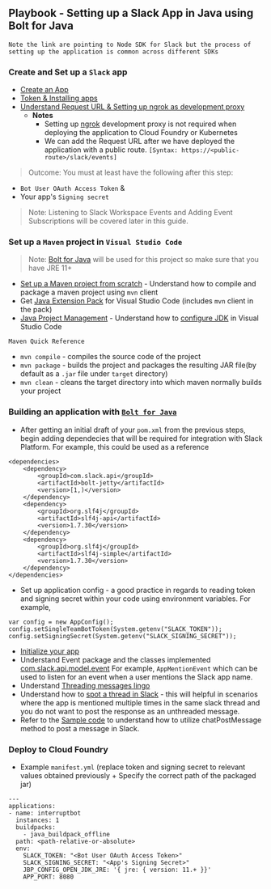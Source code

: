 ## Playbook - Setting up a Slack App in Java using Bolt for Java

`Note the link are pointing to Node SDK for Slack but the process of setting up the application is common across different SDKs`

### Create and Set up a `Slack` app
- [Create an App](https://slack.dev/node-slack-sdk/tutorials/local-development#create-an-app)
- [Token & Installing apps](https://slack.dev/node-slack-sdk/tutorials/local-development#tokens-and-installing-apps)
- [Understand Request URL & Setting up ngrok as development proxy](https://slack.dev/node-slack-sdk/tutorials/local-development#what-is-a-request-URL)
  - __Notes__
    - Setting up [ngrok](https://ngrok.com/) development proxy is not required when deploying the application to Cloud Foundry or Kubernetes
    - We can add the Request URL after we have deployed the application with a public route. ```[Syntax: https://<public-route>/slack/events]```

> Outcome: You must at least have the following after this step:
- `Bot User OAuth Access Token` &
- Your app's `Signing secret`

> Note: Listening to Slack Workspace Events and Adding Event Subscriptions will be covered later in this guide.  

### Set up a `Maven` project in `Visual Studio Code`

> Note: [Bolt for Java](https://api.slack.com/start/building/bolt-java) will be used for this project so make sure that you have JRE 11+
- [Set up a Maven project from scratch](https://spring.io/guides/gs/maven/#scratch) - Understand how to compile and package a maven project using `mvn` client
- Get [Java Extension Pack](https://marketplace.visualstudio.com/items?itemName=vscjava.vscode-java-pack) for Visual Studio Code (includes `mvn` client in the pack)
- [Java Project Management](https://code.visualstudio.com/docs/java/java-project#_project-management) - Understand how to [configure JDK](https://code.visualstudio.com/docs/java/java-project#_configure-jdk) in Visual Studio Code

`Maven Quick Reference`
- `mvn compile` - compiles the source code of the project
- `mvn package` - builds the project and packages the resulting JAR file(by default as a `.jar` file under `target` directory)
- `mvn clean` - cleans the target directory into which maven normally builds your project

### Building an application with [`Bolt for Java`](https://api.slack.com/start/building/bolt-java)

- After getting an initial draft of your `pom.xml` from the previous steps, begin adding dependecies that will be required for integration with Slack Platform. For example, this could be used as a reference
```
<dependencies>
    <dependency>
        <groupId>com.slack.api</groupId>
        <artifactId>bolt-jetty</artifactId>
        <version>[1,)</version>
    </dependency>
    <dependency>
        <groupId>org.slf4j</groupId>
        <artifactId>slf4j-api</artifactId>
        <version>1.7.30</version>
    </dependency>
    <dependency>
        <groupId>org.slf4j</groupId>
        <artifactId>slf4j-simple</artifactId>
        <version>1.7.30</version>
    </dependency>
</dependencies>
```
- Set up application config - a good practice in regards to reading token and signing secret within your code using environment variables. For example,
```
var config = new AppConfig();
config.setSingleTeamBotToken(System.getenv("SLACK_TOKEN"));
config.setSigningSecret(System.getenv("SLACK_SIGNING_SECRET"));
```
- [Initialize your app](https://api.slack.com/start/building/bolt-java#initalize)
- Understand Event package and the classes implemented [com.slack.api.model.event](https://oss.sonatype.org/service/local/repositories/releases/archive/com/slack/api/slack-api-model/1.6.1/slack-api-model-1.6.1-javadoc.jar/!/com/slack/api/model/event/package-summary.html) For example, `AppMentionEvent` which can be used to listen for an event when a user mentions the Slack app name.
- Understand [Threading messages lingo](https://api.slack.com/messaging/managing#threading)
- Understand how to [spot a thread in Slack](https://api.slack.com/messaging/retrieving#finding_threads) - this will helpful in scenarios where the app is mentioned multiple times in the same slack thread and you do not want to post the response as an unthreaded message.
- Refer to the [Sample code](https://api.slack.com/methods/chat.postMessage/code) to understand how to utilize chatPostMessage method to post a message in Slack.

### Deploy to Cloud Foundry
- Example `manifest.yml` (replace token and signing secret to relevant values obtained previously + Specify the correct path of the packaged jar)
```
---
applications:
- name: interruptbot
  instances: 1
  buildpacks: 
    - java_buildpack_offline
  path: <path-relative-or-absolute>
  env:
    SLACK_TOKEN: "<Bot User OAuth Access Token>"
    SLACK_SIGNING_SECRET: "<App's Signing Secret>"
    JBP_CONFIG_OPEN_JDK_JRE: '{ jre: { version: 11.+ }}'
    APP_PORT: 8080
```
 
